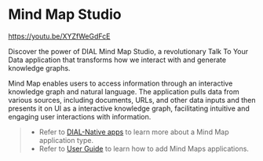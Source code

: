 # Mind Map Studio

https://youtu.be/XYZfWeGdFcE

Discover the power of DIAL Mind Map Studio, a revolutionary Talk To Your Data application that transforms how we interact with and generate knowledge graphs.

Mind Map enables users to access information through an interactive knowledge graph and natural language. The application pulls data from various sources, including documents, URLs, and other data inputs and then presents it on UI as a interactive knowledge graph, facilitating intuitive and engaging user interactions with information.

> * Refer to [DIAL-Native apps](/docs/platform/3.core/7.apps.md#mind-maps) to learn more about a Mind Map application type.
> * Refer to [User Guide](/docs/tutorials/0.user-guide.md#add-mind-map) to learn how to add Mind Maps applications.